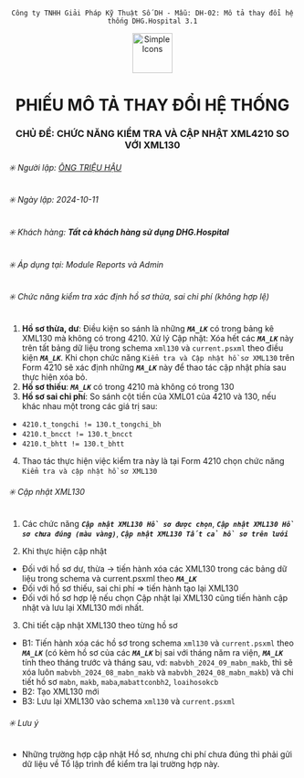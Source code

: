 <div align="center">

`Công ty TNHH Giải Pháp Kỹ Thuật Số DH - Mẫu: DH-02: Mô tả thay đổi hệ thống DHG.Hospital 3.1`

</div>

<div align="center">
  <img src="https://raw.githubusercontent.com/dh-hos/dhg.hospitalprinter/main/Deploy_Tools/Logo.ico" alt="Simple Icons" width=70>
  <h1>PHIẾU MÔ TẢ THAY ĐỔI HỆ THỐNG</h1>  
</div>
<div align="center">
    <h3>CHỦ ĐỀ: CHỨC NĂNG KIỂM TRA VÀ CẬP NHẬT XML4210 SO VỚI XML130</h3>
</div>

###### :eight_spoked_asterisk: Người lập: [ÔNG TRIỆU HẬU](https://github.com/ongtrieuhau-dh)

###### :eight_spoked_asterisk: Ngày lập: 2024-10-11

###### :eight_spoked_asterisk: Khách hàng: **Tất cả khách hàng sử dụng DHG.Hospital**

###### :eight_spoked_asterisk: Áp dụng tại: Module Reports và Admin

###### :eight_spoked_asterisk: Chức năng kiểm tra xác định hồ sơ thừa, sai chi phí (không hợp lệ)

1. **Hồ sơ thừa, dư**: Điều kiện so sánh là những **_`MA_LK`_** có trong bảng kê XML130 mà không có trong 4210. Xử lý Cập nhật: Xóa hết các **_`MA_LK`_** này trên tất bảng dữ liệu trong schema `xml130` và `current.psxml` theo điều kiện **_`MA_LK`_**. Khi chọn chức năng `Kiểm tra và Cập nhật hồ sơ XML130` trên Form 4210 sẽ xác định những **_`MA_LK`_** này để thao tác cập nhật phía sau thực hiện xóa bỏ.
2. **Hồ sơ thiếu**: **_`MA_LK`_** có trong 4210 mà không có trong 130
3. **Hồ sơ sai chi phí**: So sánh cột tiền của XML01 của 4210 và 130, nếu khác nhau một trong các giá trị sau:

- `4210.t_tongchi != 130.t_tongchi_bh`
- `4210.t_bncct != 130.t_bncct`
- `4210.t_bhtt != 130.t_bhtt`

4. Thao tác thực hiện việc kiểm tra này là tại Form 4210 chọn chức năng `Kiểm tra và cập nhật hồ sơ XML130`

###### :eight_spoked_asterisk: Cập nhật XML130

1. Các chức năng **_`Cập nhật XML130 Hồ sơ được chọn`_**, **_`Cập nhật XML130 Hồ sơ chưa đúng (màu vàng)`_**, **_`Cập nhật XML130 Tất cả hồ sơ trên lưới`_**

2. Khi thực hiện cập nhật

- Đối với hồ sơ dư, thừa -> tiến hành xóa các XML130 trong các bảng dữ liệu trong schema và current.psxml theo **_`MA_LK`_**
- Đối với hồ sơ thiếu, sai chi phí => tiến hành tạo lại XML130
- Đối với hồ sơ hợp lệ nếu chọn Cập nhật lại XML130 cũng tiến hành cập nhật và lưu lại XML130 mới nhất.

3. Chi tiết cập nhật XML130 theo từng hồ sơ

- B1: Tiến hành xóa các hồ sơ trong schema `xml130` và `current.psxml` theo **_`MA_LK`_** (có kèm hồ sơ của các **_`MA_LK`_** bị sai với tháng năm ra viện, **_`MA_LK`_** tính theo tháng trước và tháng sau, vd: `mabvbh_2024_09_mabn_makb`, thì sẽ xóa luôn `mabvbh_2024_08_mabn_makb` và `mabvbh_2024_08_mabn_makb`) và chi tiết hồ sơ `mabn`, `makb`, `maba`,`mabattconbh2`, `loaihosokcb`
- B2: Tạo XML130 mới
- B3: Lưu lại XML130 vào schema `xml130` và `current.psxml`

###### :eight_spoked_asterisk: Lưu ý

- Những trường hợp cập nhật Hồ sơ, nhưng chi phí chưa đúng thì phải gửi dữ liệu về Tổ lập trình để kiểm tra lại trường hợp này.
